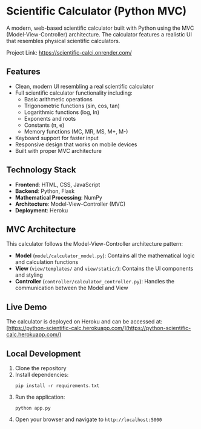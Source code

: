 # Scientific Calculator (Python MVC)

A modern, web-based scientific calculator built with Python using the MVC (Model-View-Controller) architecture. The calculator features a realistic UI that resembles physical scientific calculators.

Project Link: https://scientific-calci.onrender.com/

## Features

- Clean, modern UI resembling a real scientific calculator
- Full scientific calculator functionality including:
  - Basic arithmetic operations
  - Trigonometric functions (sin, cos, tan)
  - Logarithmic functions (log, ln)
  - Exponents and roots
  - Constants (π, e)
  - Memory functions (MC, MR, MS, M+, M-)
- Keyboard support for faster input
- Responsive design that works on mobile devices
- Built with proper MVC architecture

## Technology Stack

- **Frontend**: HTML, CSS, JavaScript
- **Backend**: Python, Flask
- **Mathematical Processing**: NumPy
- **Architecture**: Model-View-Controller (MVC)
- **Deployment**: Heroku

## MVC Architecture

This calculator follows the Model-View-Controller architecture pattern:

- **Model** (`model/calculator_model.py`): Contains all the mathematical logic and calculation functions
- **View** (`view/templates/` and `view/static/`): Contains the UI components and styling
- **Controller** (`controller/calculator_controller.py`): Handles the communication between the Model and View

## Live Demo

The calculator is deployed on Heroku and can be accessed at: [https://python-scientific-calc.herokuapp.com/](https://python-scientific-calc.herokuapp.com/)

## Local Development

1. Clone the repository
2. Install dependencies:
   ```
   pip install -r requirements.txt
   ```
3. Run the application:
   ```
   python app.py
   ```
4. Open your browser and navigate to `http://localhost:5000`
